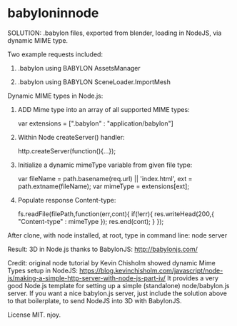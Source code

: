 # babyloninnode
SOLUTION: .babylon files, exported from blender, loading in NodeJS, via dynamic MIME type.

Two example requests included:

   1) .babylon using BABYLON AssetsManager
   
   2) .babylon using BABYLON SceneLoader.ImportMesh
   
Dynamic MIME types in Node.js:

   1) ADD Mime type into an array of all supported MIME types:

		var extensions = [".babylon" : "application/babylon"] 

   2) Within Node createServer() handler:

        http.createServer(function(){...});

   3) Initialize a dynamic mimeType variable from given file type:

        var fileName = path.basename(req.url) || 'index.html',
            ext = path.extname(fileName);
        var mimeType = extensions[ext];     
 
   4) Populate response Content-type:

		fs.readFile(filePath,function(err,cont){
			if(!err){
				res.writeHead(200,{
					"Content-type" : mimeType
				});
				res.end(cont);
			}
		});

After clone, with node installed, at root, type in command line: node server

Result: 3D in Node.js thanks to BabylonJS: http://babylonjs.com/
   
Credit: original node tutorial by Kevin Chisholm showed dynamic Mime Types setup in NodeJS:
https://blog.kevinchisholm.com/javascript/node-js/making-a-simple-http-server-with-node-js-part-iv/
It provides a very good Node.js template for setting up a simple (standalone) node/babylon.js server. 
If you want a nice babylon.js server, just include the solution above to that boilerplate, to send NodeJS into 3D with BabylonJS.


License MIT. njoy.

